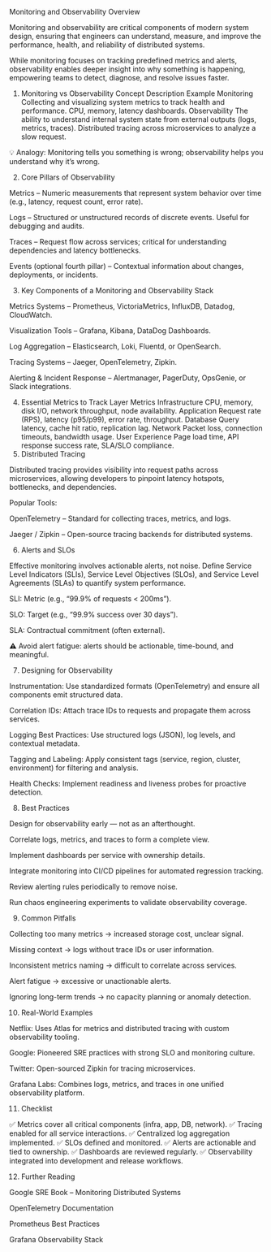 Monitoring and Observability
Overview

Monitoring and observability are critical components of modern system design, ensuring that engineers can understand, measure, and improve the performance, health, and reliability of distributed systems.

While monitoring focuses on tracking predefined metrics and alerts, observability enables deeper insight into why something is happening, empowering teams to detect, diagnose, and resolve issues faster.

1. Monitoring vs Observability
Concept	Description	Example
Monitoring	Collecting and visualizing system metrics to track health and performance.	CPU, memory, latency dashboards.
Observability	The ability to understand internal system state from external outputs (logs, metrics, traces).	Distributed tracing across microservices to analyze a slow request.

💡 Analogy: Monitoring tells you something is wrong; observability helps you understand why it’s wrong.

2. Core Pillars of Observability

Metrics – Numeric measurements that represent system behavior over time (e.g., latency, request count, error rate).

Logs – Structured or unstructured records of discrete events. Useful for debugging and audits.

Traces – Request flow across services; critical for understanding dependencies and latency bottlenecks.

Events (optional fourth pillar) – Contextual information about changes, deployments, or incidents.

3. Key Components of a Monitoring and Observability Stack

Metrics Systems – Prometheus, VictoriaMetrics, InfluxDB, Datadog, CloudWatch.

Visualization Tools – Grafana, Kibana, DataDog Dashboards.

Log Aggregation – Elasticsearch, Loki, Fluentd, or OpenSearch.

Tracing Systems – Jaeger, OpenTelemetry, Zipkin.

Alerting & Incident Response – Alertmanager, PagerDuty, OpsGenie, or Slack integrations.

4. Essential Metrics to Track
Layer	Metrics
Infrastructure	CPU, memory, disk I/O, network throughput, node availability.
Application	Request rate (RPS), latency (p95/p99), error rate, throughput.
Database	Query latency, cache hit ratio, replication lag.
Network	Packet loss, connection timeouts, bandwidth usage.
User Experience	Page load time, API response success rate, SLA/SLO compliance.
5. Distributed Tracing

Distributed tracing provides visibility into request paths across microservices, allowing developers to pinpoint latency hotspots, bottlenecks, and dependencies.

Popular Tools:

OpenTelemetry – Standard for collecting traces, metrics, and logs.

Jaeger / Zipkin – Open-source tracing backends for distributed systems.

6. Alerts and SLOs

Effective monitoring involves actionable alerts, not noise.
Define Service Level Indicators (SLIs), Service Level Objectives (SLOs), and Service Level Agreements (SLAs) to quantify system performance.

SLI: Metric (e.g., “99.9% of requests < 200ms”).

SLO: Target (e.g., “99.9% success over 30 days”).

SLA: Contractual commitment (often external).

⚠️ Avoid alert fatigue: alerts should be actionable, time-bound, and meaningful.

7. Designing for Observability

Instrumentation: Use standardized formats (OpenTelemetry) and ensure all components emit structured data.

Correlation IDs: Attach trace IDs to requests and propagate them across services.

Logging Best Practices: Use structured logs (JSON), log levels, and contextual metadata.

Tagging and Labeling: Apply consistent tags (service, region, cluster, environment) for filtering and analysis.

Health Checks: Implement readiness and liveness probes for proactive detection.

8. Best Practices

Design for observability early — not as an afterthought.

Correlate logs, metrics, and traces to form a complete view.

Implement dashboards per service with ownership details.

Integrate monitoring into CI/CD pipelines for automated regression tracking.

Review alerting rules periodically to remove noise.

Run chaos engineering experiments to validate observability coverage.

9. Common Pitfalls

Collecting too many metrics → increased storage cost, unclear signal.

Missing context → logs without trace IDs or user information.

Inconsistent metrics naming → difficult to correlate across services.

Alert fatigue → excessive or unactionable alerts.

Ignoring long-term trends → no capacity planning or anomaly detection.

10. Real-World Examples

Netflix: Uses Atlas for metrics and distributed tracing with custom observability tooling.

Google: Pioneered SRE practices with strong SLO and monitoring culture.

Twitter: Open-sourced Zipkin for tracing microservices.

Grafana Labs: Combines logs, metrics, and traces in one unified observability platform.

11. Checklist

✅ Metrics cover all critical components (infra, app, DB, network).
✅ Tracing enabled for all service interactions.
✅ Centralized log aggregation implemented.
✅ SLOs defined and monitored.
✅ Alerts are actionable and tied to ownership.
✅ Dashboards are reviewed regularly.
✅ Observability integrated into development and release workflows.

12. Further Reading

Google SRE Book – Monitoring Distributed Systems

OpenTelemetry Documentation

Prometheus Best Practices

Grafana Observability Stack
